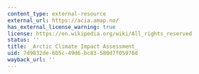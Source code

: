 ```yaml
---
content_type: external-resource
external_url: https://acia.amap.no/
has_external_license_warning: true
license: https://en.wikipedia.org/wiki/All_rights_reserved
status: ''
title: _Arctic Climate Impact Assessment_
uid: 7d9832de-6b5c-49d6-bc83-580d7f05976d
wayback_url: ''
---
```

